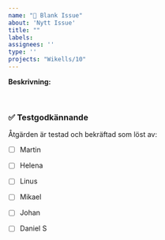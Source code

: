 ```yaml
---
name: "🔘 Blank Issue"
about: 'Nytt Issue'
title: ""
labels: 
assignees: ''
type: ''
projects: "Wikells/10"
---
```


**Beskrivning:**  
<!-- En kort och tydlig beskrivning av ärendet. -->



<br>

### ✅ Testgodkännande

Åtgärden är testad och bekräftad som löst av:
- [ ] Martin
- [ ] Helena
- [ ] Linus
- [ ] Mikael
- [ ] Johan
- [ ] Daniel S



